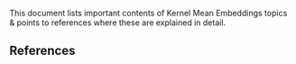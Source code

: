 This document lists important contents of Kernel Mean Embeddings topics & points to references where these are explained in detail.

**References**
- 

